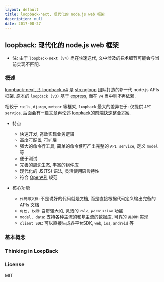 ```yaml
---
layout: default
title: loopback-next, 现代化的 node.js web 框架
description: null
date: 2017-08-27
---
```


## loopback: 现代化的 node.js web 框架

* 注: 由于 `loopback-next (v4)` 尚在快速迭代, 文中涉及的技术细节可能会与当前实现不匹配.

### 概述

[loopback-next, 即 loopback v4](https://github.com/strongloop/loopback-next) 是 [strongloop](https://github.com/strongloop) 团队打造的新一代 node.js APIs 框架.
原本的 `loopback (v3)` 基于 [express](https://github.com/expressjs/express), 而在 `v4` 当中则不再依赖.

相较于 `rails`, `django`, `meteor` 等框架, `loopback` 最大的差异在于: 仅提供 `API service`.
后面会有一篇文章再论述 [loopback的前端快速整合方案](articles/2017-loopback-and-angular-admin.md).

* 特点
  - 快速开发, 高效实现业务逻辑
  - 高度可配置, 可扩展
  - 强大的命令行工具, 简单的命令便可产出完整的 `API service`, 定义 `model` 等
  - 便于测试
  - 完善的周边生态, 丰富的组件库
  - 现代化的 JS(TS) 语法, 灵活使用语言特性
  - 符合 [OpenAPI](https://www.openapis.org) 规范

* 核心功能
  - `代码即文档`: 不是说好的代码就是文档, 而是直接根据代码定义输出完备的 APIs 文档
  - `角色, 权限`: 自带强大的, 灵活的 `role`, `permission` 功能
  - `model, data`: 支持各种主流的和非主流的数据库, 可靠的 `类ORM` 实现
  - `client SDK`: 可以直接生成各平台SDK, `web`, `ios`, `android` 等

### 基本概念

### Thinking in LoopBack

### License
MIT
